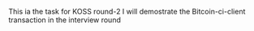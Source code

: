 This ia the task for KOSS round-2
I will demostrate the Bitcoin-ci-client transaction in the interview round
